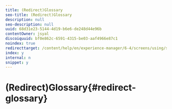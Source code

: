 ```yaml
---
title: (Redirect)Glossary
seo-title: (Redirect)Glossary
description: null
seo-description: null
uuid: 68d31e23-5144-4d19-b6e6-de248d44e96b
contentOwner: jsyal
discoiquuid: bf0e862c-6591-4315-be03-aaf4966e87c1
noindex: true
redirecttarget: /content/help/en/experience-manager/6-4/screens/using/screens-glossary
index: y
internal: n
snippet: y
---
```


# (Redirect)Glossary{#redirect-glossary}

